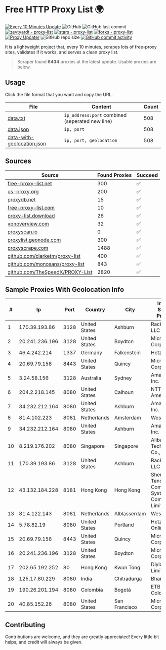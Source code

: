
# Free HTTP Proxy List 🌍

[![Every 10 Minutes Update](https://github.com/mertguvencli/http-proxy-list/actions/workflows/main.yml/badge.svg?branch=main)](https://github.com/mertguvencli/http-proxy-list/actions/workflows/main.yml)
![GitHub](https://img.shields.io/github/license/mertguvencli/http-proxy-list)
![GitHub last commit](https://img.shields.io/github/last-commit/mertguvencli/http-proxy-list)
[![zevtyardt - proxy-list](https://img.shields.io/static/v1?label=zevtyardt&message=proxy-list&color=blue&logo=github)](https://github.com/zevtyardt/proxy-list "Go to GitHub repo")
[![stars - proxy-list](https://img.shields.io/github/stars/zevtyardt/proxy-list?style=social)](https://github.com/zevtyardt/proxy-list)
[![forks - proxy-list](https://img.shields.io/github/forks/zevtyardt/proxy-list?style=social)](https://github.com/zevtyardt/proxy-list)
[![Proxy Updater](https://github.com/zevtyardt/proxy-list/workflows/Proxy%20Updater/badge.svg)](https://github.com/zevtyardt/proxy-list/actions?query=workflow:"Proxy+Updater")
![GitHub repo size](https://img.shields.io/github/repo-size/zevtyardt/proxy-list)
[![GitHub commit activity](https://img.shields.io/github/commit-activity/m/zevtyardt/proxy-list?logo=commits)](https://github.com/zevtyardt/proxy-list/commits/main)

It is a lightweight project that, every 10 minutes, scrapes lots of free-proxy sites, validates if it works, and serves a clean proxy list.

> Scraper found **6434** proxies at the latest update. Usable proxies are below.

## Usage

Click the file format that you want and copy the URL.

|File|Content|Count|
|----|-------|-----|
|[data.txt](https://raw.githubusercontent.com/mertguvencli/http-proxy-list/main/proxy-list/data.txt)|`ip_address:port` combined (seperated new line)|508|
|[data.json](https://raw.githubusercontent.com/mertguvencli/http-proxy-list/main/proxy-list/data.json)|`ip, port`|508|
|[data-with-geolocation.json](https://raw.githubusercontent.com/mertguvencli/http-proxy-list/main/proxy-list/data-with-geolocation.json)|`ip, port, geolocation`|508|

## Sources

|Source|Found Proxies|Succeed|
|------|-------------|-------|
|[free-proxy-list.net](https://free-proxy-list.net)|300|✅|
|[us-proxy.org](https://www.us-proxy.org)|200|✅|
|[proxydb.net](http://proxydb.net)|15|✅|
|[free-proxy-list.com](https://free-proxy-list.com/?page=&port=&type%5B%5D=http&type%5B%5D=https&up_time=0&search=Search)|10|✅|
|[proxy-list.download](https://www.proxy-list.download/HTTP)|26|✅|
|[vpnoverview.com](https://vpnoverview.com/privacy/anonymous-browsing/free-proxy-servers)|32|✅|
|[proxyscan.io](https://www.proxyscan.io)|0|✅|
|[proxylist.geonode.com](https://proxylist.geonode.com/api/proxy-list?limit=300&page=1&sort_by=lastChecked&sort_type=desc&protocols=http,https)|300|✅|
|[proxyscrape.com](https://api.proxyscrape.com/v2/?request=displayproxies&protocol=http&timeout=10000&country=all&ssl=all&anonymity=all)|1488|✅|
|[github.com/clarketm/proxy-list](https://raw.githubusercontent.com/clarketm/proxy-list/master/proxy-list-raw.txt)|400|✅|
|[github.com/monosans/proxy-list](https://raw.githubusercontent.com/monosans/proxy-list/main/proxies/http.txt)|843|✅|
|[github.com/TheSpeedX/PROXY-List](https://raw.githubusercontent.com/TheSpeedX/PROXY-List/master/http.txt)|2820|✅|


## Sample Proxies With Geolocation Info

|#|Ip|Port|Country|City|Internet Service Provider|
|-|--|----|-------|----|-------------------------|
|1|170.39.193.86|3128|United States|Ashburn|Rackdog, LLC|
|2|20.241.236.196|3128|United States|Boydton|Microsoft Corporation|
|3|46.4.242.214|1337|Germany|Falkenstein|Hetzner|
|4|20.69.79.158|8443|United States|Quincy|Microsoft Corporation|
|5|3.24.58.156|3128|Australia|Sydney|Amazon.com, Inc.|
|6|204.2.218.145|8080|United States|Calhoun|NTT America, Inc.|
|7|34.232.212.164|8080|United States|Ashburn|Amazon.com, Inc.|
|8|81.4.102.223|8081|Netherlands|Amsterdam|WeservIT|
|9|34.232.212.164|8080|United States|Ashburn|Amazon.com, Inc.|
|10|8.219.176.202|8080|Singapore|Singapore|Alibaba (US) Technology Co., Ltd.|
|11|170.39.193.86|3128|United States|Ashburn|Rackdog, LLC|
|12|43.132.184.228|8181|Hong Kong|Hong Kong|Shenzhen Tencent Computer Systems Company Limited|
|13|81.4.122.143|8081|Netherlands|Alblasserdam|WeservIT|
|14|5.78.82.19|8080|United States|Portland|Hetzner Online GmbH|
|15|20.69.79.158|8443|United States|Quincy|Microsoft Corporation|
|16|20.241.236.196|3128|United States|Boydton|Microsoft Corporation|
|17|202.65.192.252|80|Hong Kong|Kwun Tong|Diyixian.com Limited|
|18|125.17.80.229|8080|India|Chitradurga|Bharti Airtel|
|19|190.26.201.194|8080|Colombia|Bogotá|ETB - Colombia|
|20|40.85.152.26|8080|United States|San Francisco|Microsoft Corporation|



## Contributing

Contributions are welcome, and they are greatly appreciated! Every
little bit helps, and credit will always be given.

